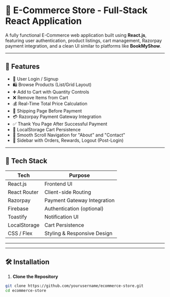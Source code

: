 # 🛒 E-Commerce Store - Full-Stack React Application

A fully functional E-Commerce web application built using **React.js**, featuring user authentication, product listings, cart management, Razorpay payment integration, and a clean UI similar to platforms like **BookMyShow**.

---

## 🚀 Features

- 🔐 User Login / Signup
- 🛍️ Browse Products (List/Grid Layout)
- ➕ Add to Cart with Quantity Controls
- ❌ Remove Items from Cart
- 💰 Real-Time Total Price Calculation
- 🚚 Shipping Page Before Payment
- 💳 Razorpay Payment Gateway Integration
- ✅ Thank You Page After Successful Payment
- 🧾 LocalStorage Cart Persistence
- 🔄 Smooth Scroll Navigation for "About" and "Contact"
- 👤 Sidebar with Orders, Rewards, Logout (Post-Login)

---

## 🧰 Tech Stack

| Tech         | Purpose                          |
|--------------|----------------------------------|
| React.js     | Frontend UI                      |
| React Router | Client-side Routing              |
| Razorpay     | Payment Gateway Integration      |
| Firebase     | Authentication (optional)        |
| Toastify     | Notification UI                  |
| LocalStorage | Cart Persistence                 |
| CSS / Flex   | Styling & Responsive Design      |

---


---

## 🛠️ Installation

1. **Clone the Repository**
```bash
git clone https://github.com/yourusername/ecommerce-store.git
cd ecommerce-store
